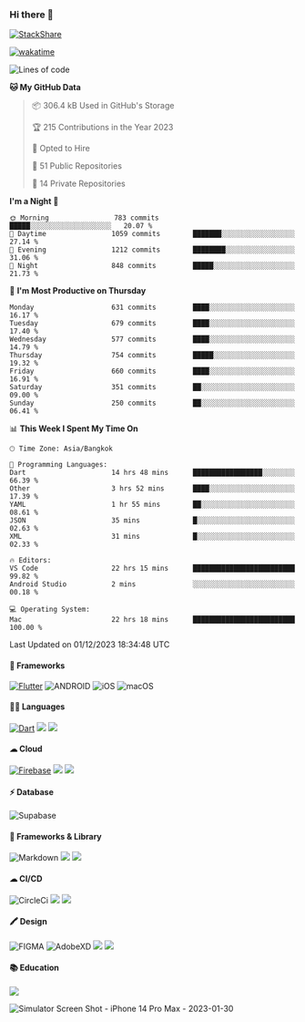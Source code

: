 ### Hi there 👋
[![StackShare](http://img.shields.io/badge/tech-stack-0690fa.svg?style=flat)](https://stackshare.io/ska2519/my-stack)

[![wakatime](https://wakatime.com/badge/user/35d9e342-a492-47fe-97ca-8b6bc19cedb2.svg)](https://wakatime.com/@35d9e342-a492-47fe-97ca-8b6bc19cedb2)

<!--
**ska2519/ska2519** is a ✨ _special_ ✨ repository because its `README.md` (this file) appears on your GitHub profile.

Here are some ideas to get you started:

- 🔭 I’m currently working on ...
- 🌱 I’m currently learning ...
- 👯 I’m looking to collaborate on ...
- 🤔 I’m looking for help with ...
- 💬 Ask me about ...
- 📫 How to reach me: ...
- 😄 Pronouns: ...
- ⚡ Fun fact: ...
-->

<!--START_SECTION:waka-->
![Lines of code](https://img.shields.io/badge/From%20Hello%20World%20I%27ve%20Written-4.4%20million%20lines%20of%20code-blue)

**🐱 My GitHub Data** 

> 📦 306.4 kB Used in GitHub's Storage 
 > 
> 🏆 215 Contributions in the Year 2023
 > 
> 💼 Opted to Hire
 > 
> 📜 51 Public Repositories 
 > 
> 🔑 14 Private Repositories 
 > 
**I'm a Night 🦉** 

```text
🌞 Morning                783 commits         █████░░░░░░░░░░░░░░░░░░░░   20.07 % 
🌆 Daytime                1059 commits        ███████░░░░░░░░░░░░░░░░░░   27.14 % 
🌃 Evening                1212 commits        ████████░░░░░░░░░░░░░░░░░   31.06 % 
🌙 Night                  848 commits         █████░░░░░░░░░░░░░░░░░░░░   21.73 % 
```
📅 **I'm Most Productive on Thursday** 

```text
Monday                   631 commits         ████░░░░░░░░░░░░░░░░░░░░░   16.17 % 
Tuesday                  679 commits         ████░░░░░░░░░░░░░░░░░░░░░   17.40 % 
Wednesday                577 commits         ████░░░░░░░░░░░░░░░░░░░░░   14.79 % 
Thursday                 754 commits         █████░░░░░░░░░░░░░░░░░░░░   19.32 % 
Friday                   660 commits         ████░░░░░░░░░░░░░░░░░░░░░   16.91 % 
Saturday                 351 commits         ██░░░░░░░░░░░░░░░░░░░░░░░   09.00 % 
Sunday                   250 commits         ██░░░░░░░░░░░░░░░░░░░░░░░   06.41 % 
```


📊 **This Week I Spent My Time On** 

```text
🕑︎ Time Zone: Asia/Bangkok

💬 Programming Languages: 
Dart                     14 hrs 48 mins      █████████████████░░░░░░░░   66.39 % 
Other                    3 hrs 52 mins       ████░░░░░░░░░░░░░░░░░░░░░   17.39 % 
YAML                     1 hr 55 mins        ██░░░░░░░░░░░░░░░░░░░░░░░   08.61 % 
JSON                     35 mins             █░░░░░░░░░░░░░░░░░░░░░░░░   02.63 % 
XML                      31 mins             █░░░░░░░░░░░░░░░░░░░░░░░░   02.33 % 

🔥 Editors: 
VS Code                  22 hrs 15 mins      █████████████████████████   99.82 % 
Android Studio           2 mins              ░░░░░░░░░░░░░░░░░░░░░░░░░   00.18 % 

💻 Operating System: 
Mac                      22 hrs 18 mins      █████████████████████████   100.00 % 
```


 Last Updated on 01/12/2023 18:34:48 UTC
<!--END_SECTION:waka-->

#### 📱 Frameworks
[![Flutter](https://img.shields.io/badge/Flutter-02569B?style=for-the-badge&logo=flutter&logoColor=white)](https://flutter.dev)
![ANDROID](https://img.shields.io/badge/Android-3DDC84?style=for-the-badge&logo=android&logoColor=white)
![iOS](https://img.shields.io/badge/iOS-000000?style=for-the-badge&logo=ios&logoColor=white)
![macOS](https://img.shields.io/badge/mac%20os-000000?style=for-the-badge&logo=apple&logoColor=white)


#### 👩‍💻 Languages
[![Dart](https://img.shields.io/badge/Dart-0175C2?style=for-the-badge&logo=dart&logoColor=white)](https://dart.dev)
<img src="https://img.shields.io/badge/TypeScript-007ACC?style=for-the-badge&logo=typescript&logoColor=white">
<img src="https://img.shields.io/badge/json-5E5C5C?style=for-the-badge&logo=json&logoColor=white">


#### ☁ Cloud
[![Firebase](https://img.shields.io/badge/firebase-ffca28?style=for-the-badge&logo=firebase&logoColor=black)](https://firebase.google.com)
<img src="https://img.shields.io/badge/Amazon_AWS-FF9900?style=for-the-badge&logo=amazonaws&logoColor=white">
<img src="https://img.shields.io/badge/Google_Cloud-4285F4?style=for-the-badge&logo=google-cloud&logoColor=white">


#### ⚡ Database
![Supabase](https://img.shields.io/badge/Supabase-181818?style=for-the-badge&logo=supabase&logoColor=white)


#### 🚀 Frameworks & Library
![Markdown](https://img.shields.io/badge/Markdown-000000?style=for-the-badge&logo=markdown&logoColor=white)
<img src ="https://img.shields.io/badge/npm-CB3837?style=for-the-badge&logo=npm&logoColor=white">
<img src="https://img.shields.io/badge/Postman-FF6C37?style=for-the-badge&logo=Postman&logoColor=white">


#### ☁ CI/CD
![CircleCi](https://img.shields.io/badge/circleci-343434?style=for-the-badge&logo=circleci&logoColor=white)
<img src="https://img.shields.io/badge/Codemagic-F45E3F?style=for-the-badge&logo=Codemagic&logoColor=white">
<img src="https://img.shields.io/badge/GitHub_Actions-2088FF?style=for-the-badge&logo=github-actions&logoColor=white">


#### 🖍 Design
![FIGMA](https://img.shields.io/badge/Figma-F24E1E?style=for-the-badge&logo=figma&logoColor=white)
![AdobeXD](https://img.shields.io/badge/Adobe%20XD-470137?style=for-the-badge&logo=Adobe%20XD&logoColor=#FF61F6")
<img src="https://img.shields.io/badge/Behance-0054F7?style=for-the-badge&logo=behance&logoColor=white">
<img src="https://img.shields.io/badge/Dribbble-EA4C89?style=for-the-badge&logo=dribbble&logoColor=white">

#### 📚 Education
<img src="https://img.shields.io/badge/Udemy-EC5252?style=for-the-badge&logo=Udemy&logoColor=white">

![Simulator Screen Shot - iPhone 14 Pro Max - 2023-01-30](https://user-images.githubusercontent.com/15642712/215603908-39fef2dd-56d4-40bd-bafc-e333261e043c.png)

